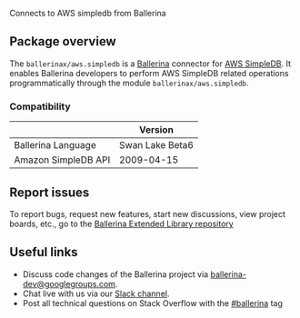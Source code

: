 Connects to AWS simpledb from Ballerina

## Package overview

The `ballerinax/aws.simpledb` is a [Ballerina](https://ballerina.io/) connector for [AWS SimpleDB](https://aws.amazon.com/simpledb/). It enables Ballerina developers to perform AWS SimpleDB related operations programmatically through the module `ballerinax/aws.simpledb`. 

### Compatibility
|                     | Version         |  
|---------------------|-----------------|
| Ballerina Language  | Swan Lake Beta6 |
| Amazon SimpleDB API | 2009-04-15      |

## Report issues
To report bugs, request new features, start new discussions, view project boards, etc., go to the [Ballerina Extended Library repository](https://github.com/ballerina-platform/ballerina-extended-library)

## Useful links
- Discuss code changes of the Ballerina project via [ballerina-dev@googlegroups.com](mailto:ballerina-dev@googlegroups.com).
- Chat live with us via our [Slack channel](https://ballerina.io/community/slack/).
- Post all technical questions on Stack Overflow with the [#ballerina](https://stackoverflow.com/questions/tagged/ballerina) tag
